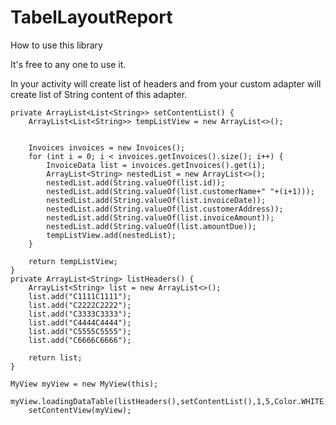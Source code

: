 # TabelLayoutReport
How to use this library

It's free to any one to use it.

In your activity will create list of headers and from your custom adapter will create list of String content of this adapter.




    private ArrayList<List<String>> setContentList() {
        ArrayList<List<String>> tempListView = new ArrayList<>();


        Invoices invoices = new Invoices();
        for (int i = 0; i < invoices.getInvoices().size(); i++) {
            InvoiceData list = invoices.getInvoices().get(i);
            ArrayList<String> nestedList = new ArrayList<>();
            nestedList.add(String.valueOf(list.id));
            nestedList.add(String.valueOf(list.customerName+" "+(i+1)));
            nestedList.add(String.valueOf(list.invoiceDate));
            nestedList.add(String.valueOf(list.customerAddress));
            nestedList.add(String.valueOf(list.invoiceAmount));
            nestedList.add(String.valueOf(list.amountDue));
            tempListView.add(nestedList);
        }

        return tempListView;
    }
    private ArrayList<String> listHeaders() {
        ArrayList<String> list = new ArrayList<>();
        list.add("C1111C1111");
        list.add("C2222C2222");
        list.add("C3333C3333");
        list.add("C4444C4444");
        list.add("C5555C5555");
        list.add("C6666C6666");

        return list;
    }
    
    MyView myView = new MyView(this);
        myView.loadingDataTable(listHeaders(),setContentList(),1,5,Color.WHITE,Color.WHITE);
        setContentView(myView);


 
